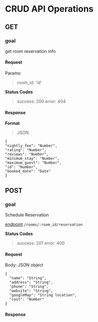 # CRUD API Operations #

## GET ##

### goal ###
get room reservation info

[endpoint]:
`/rooms/:room_id/reservation`

#### Request ####
Params:
> room_id: 'id'

**Status Codes**
> success: 200
> error: 404

#### Response ####

**Format**
> JSON

    {
    "nightly_fee": "Number",
    "rating": "Number",
    "reviews": "Number",
    "minimum_stay": "Number",
    "maximum_guest": "Number",
    "id": "Number",
    "booked_date": "Date"
    }

## POST ##

### goal ###
Schedule Reservation

[endpoint]
`/rooms/:room_id/reservation`

**Status Codes**
> success: 201
> error: 400

#### Request ####

Body: JSON object

    {
      "name": "String",
      "address": "String",
      "phone": "String",
      "website": "String",
      "googleMap": "String location",
      "cost": "Number"
    }

#### Response ####

<!-- Update restaurant info
PATCH /api/restaurant/:id
Path Parameters:

id restaurant id
Success Status Code: 204

Request Body: Expects JSON with any of the following keys (include only keys to be updated)

    {
      "name": "String",
      "address": "String",
      "phone": "String",
      "website": "String",
      "cost": "Number"
    }
Delete restaurant
DELETE /api/restaurant/:id
Path Parameters:

id restaurant id
Success Status Code: 204

Add image to restaurant
POST /api/restaurants/:restaurantId/images
Path Parameters:

restaurantId restaurant id
Success Status Code: 201

Request Body: Expects JSON with the following keys.

    {
      "user": "String",
      "image": "image URL",
      "description": "String",
      "posted": "YYYY-MM-MM",
      "googleMap": "String location",
      "category": "String",
      "restaurant": "id Number",
      "cost": "Number"
    } -->